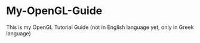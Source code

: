 # My-OpenGL-Guide
This is my OpenGL Tutorial Guide (not in English language yet, only in Greek language)
